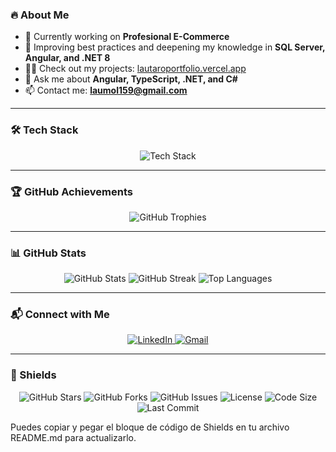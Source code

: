 
### 🔥 About Me  
- 🚀 Currently working on **Profesional E-Commerce**  
- 📖 Improving best practices and deepening my knowledge in **SQL Server, Angular, and .NET 8**  
- 👨‍💻 Check out my projects: [lautaroportfolio.vercel.app](https://lautaroportfolio.vercel.app/)  
- 💬 Ask me about **Angular, TypeScript, .NET, and C#**  
- 📫 Contact me: **laumol159@gmail.com**  

---

### 🛠️ Tech Stack  
<p align="center">
  <img src="https://skillicons.dev/icons?i=angular,dotnet,typescript,js,html,css,tailwind,bootstrap,git,github,vscode,visualstudio" alt="Tech Stack" />
</p>

---

### 🏆 GitHub Achievements  
<p align="center">
  <img src="https://github-profile-trophy.vercel.app/?username=lautaromol&theme=onedark&no-frame=true&row=1&column=7" alt="GitHub Trophies" />
</p>

---

### 📊 GitHub Stats  
<p align="center">
  <img src="https://github-readme-stats.vercel.app/api?username=lautaromol&show_icons=true&theme=dark&hide_border=true" alt="GitHub Stats" />
  <img src="https://github-readme-streak-stats.herokuapp.com/?user=lautaromol&theme=dark&hide_border=true" alt="GitHub Streak" />
  <img src="https://github-readme-stats.vercel.app/api/top-langs/?username=lautaromol&layout=compact&theme=dark&hide_border=true" alt="Top Languages" />
</p>

---

### 📬 Connect with Me  
<p align="center">
  <a href="https://www.linkedin.com/in/lautaro-maximiliano-castellanos-molina/" target="_blank">
    <img src="https://img.shields.io/badge/LinkedIn-0A66C2?style=for-the-badge&logo=linkedin&logoColor=white" alt="LinkedIn" />
  </a>
  <a href="mailto:laumol159@gmail.com">
    <img src="https://img.shields.io/badge/Gmail-D14836?style=for-the-badge&logo=gmail&logoColor=white" alt="Gmail" />
  </a>
</p>

---

### 🚀 Shields  
<p align="center">
  <img src="https://img.shields.io/github/stars/LautaroMol/LautaroMol?style=for-the-badge" alt="GitHub Stars" />
  <img src="https://img.shields.io/github/forks/LautaroMol/LautaroMol?style=for-the-badge" alt="GitHub Forks" />
  <img src="https://img.shields.io/github/issues/LautaroMol/LautaroMol?style=for-the-badge" alt="GitHub Issues" />
  <img src="https://img.shields.io/github/license/LautaroMol/LautaroMol?style=for-the-badge" alt="License" />
  <img src="https://img.shields.io/github/languages/code-size/LautaroMol/LautaroMol?style=for-the-badge" alt="Code Size" />
  <img src="https://img.shields.io/github/last-commit/LautaroMol/LautaroMol?style=for-the-badge" alt="Last Commit" />
</p>

Puedes copiar y pegar el bloque de código de Shields en tu archivo README.md para actualizarlo.
